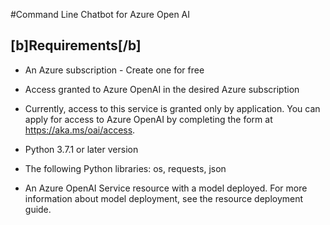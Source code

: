 #Command Line Chatbot for Azure Open AI

## [b]Requirements[/b]

* An Azure subscription - Create one for free

* Access granted to Azure OpenAI in the desired Azure subscription

* Currently, access to this service is granted only by application. You can apply for access to Azure OpenAI by completing the form at https://aka.ms/oai/access.

* Python 3.7.1 or later version

* The following Python libraries: os, requests, json

* An Azure OpenAI Service resource with a model deployed. For more information about model deployment, see the resource deployment guide.
